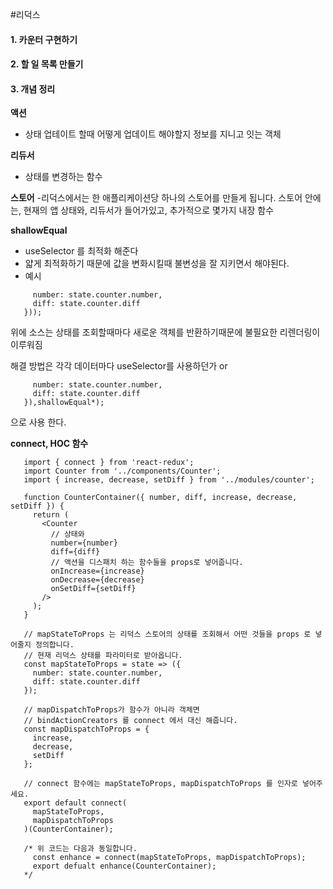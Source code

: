 #리덕스
#### 1. 카운터 구현하기
#### 2. 할 일 목록 만들기
#### 3. 개념 정리
**액션**
- 상태 업테이트 할때 어떻게 업데이트 해야할지 정보를 지니고 잇는 객체  


**리듀서**
- 상태를 변경하는 함수  


**스토어**
-리덕스에서는 한 애플리케이션당 하나의 스토어를 만들게 됩니다. 스토어 안에는, 현재의 앱 상태와, 리듀서가 들어가있고, 추가적으로 몇가지 내장 함수


**shallowEqual**  
- useSelector 를 최적화 해준다
- 얇게 최적화하기 때문에 값을 변화시킬때 불변성을 잘 지키면서 해야된다.
- 예시
```const { number, diff } = useSelector(state => ({
     number: state.counter.number,
     diff: state.counter.diff
   }));
```
 위에 소스는 상태를 조회할때마다 새로운 객체를 반환하기때문에 불필요한 리렌더링이 이루워짐
   
해결 방법은 각각 데이터마다 useSelector를 사용하던가 or
```const { number, diff } = useSelector(state => ({
     number: state.counter.number,
     diff: state.counter.diff
   }),shallowEqual*);
```
으로 사용 한다.

**connect, HOC 함수**
```import React from 'react';
   import { connect } from 'react-redux';
   import Counter from '../components/Counter';
   import { increase, decrease, setDiff } from '../modules/counter';
   
   function CounterContainer({ number, diff, increase, decrease, setDiff }) {
     return (
       <Counter
         // 상태와
         number={number}
         diff={diff}
         // 액션을 디스패치 하는 함수들을 props로 넣어줍니다.
         onIncrease={increase}
         onDecrease={decrease}
         onSetDiff={setDiff}
       />
     );
   }
   
   // mapStateToProps 는 리덕스 스토어의 상태를 조회해서 어떤 것들을 props 로 넣어줄지 정의합니다.
   // 현재 리덕스 상태를 파라미터로 받아옵니다.
   const mapStateToProps = state => ({
     number: state.counter.number,
     diff: state.counter.diff
   });
   
   // mapDispatchToProps가 함수가 아니라 객체면
   // bindActionCreators 를 connect 에서 대신 해줍니다.
   const mapDispatchToProps = {
     increase,
     decrease,
     setDiff
   };
   
   // connect 함수에는 mapStateToProps, mapDispatchToProps 를 인자로 넣어주세요.
   export default connect(
     mapStateToProps,
     mapDispatchToProps
   )(CounterContainer);
   
   /* 위 코드는 다음과 동일합니다.
     const enhance = connect(mapStateToProps, mapDispatchToProps);
     export defualt enhance(CounterContainer);
   */

```